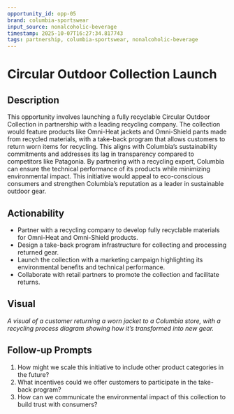 ```yaml
---
opportunity_id: opp-05
brand: columbia-sportswear
input_source: nonalcoholic-beverage
timestamp: 2025-10-07T16:27:34.817743
tags: partnership, columbia-sportswear, nonalcoholic-beverage
---
```


# Circular Outdoor Collection Launch

## Description

This opportunity involves launching a fully recyclable Circular Outdoor Collection in partnership with a leading recycling company. The collection would feature products like Omni-Heat jackets and Omni-Shield pants made from recycled materials, with a take-back program that allows customers to return worn items for recycling. This aligns with Columbia’s sustainability commitments and addresses its lag in transparency compared to competitors like Patagonia. By partnering with a recycling expert, Columbia can ensure the technical performance of its products while minimizing environmental impact. This initiative would appeal to eco-conscious consumers and strengthen Columbia’s reputation as a leader in sustainable outdoor gear.

## Actionability

- Partner with a recycling company to develop fully recyclable materials for Omni-Heat and Omni-Shield products.
- Design a take-back program infrastructure for collecting and processing returned gear.
- Launch the collection with a marketing campaign highlighting its environmental benefits and technical performance.
- Collaborate with retail partners to promote the collection and facilitate returns.

## Visual

*A visual of a customer returning a worn jacket to a Columbia store, with a recycling process diagram showing how it’s transformed into new gear.*

## Follow-up Prompts

1. How might we scale this initiative to include other product categories in the future?
2. What incentives could we offer customers to participate in the take-back program?
3. How can we communicate the environmental impact of this collection to build trust with consumers?
